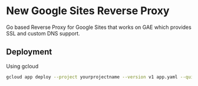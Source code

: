 # New Google Sites Reverse Proxy 
Go based Reverse Proxy for Google Sites that works on GAE which provides SSL and custom DNS support.

## Deployment

Using gcloud
```bash
gcloud app deploy --project yourprojectname --version v1 app.yaml --quiet
```
